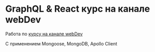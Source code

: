 # GraphQL & React курс на канале webDev

Работа по [курсу на канале webDev](https://youtu.be/GMJNSBur-lM)

С применением Mongoose, MongoDB, Apollo Client